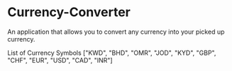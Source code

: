# Currency-Converter
An application that allows you to convert any currency into your picked up currency.

List of Currency Symbols
["KWD", "BHD", "OMR", "JOD", "KYD", "GBP", "CHF", "EUR", "USD", "CAD", "INR"]